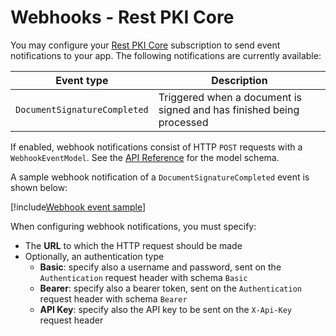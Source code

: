 ﻿# Webhooks - Rest PKI Core

You may configure your [Rest PKI Core](../index.md) subscription to send event notifications to your app. The following notifications are currently available:

Event type                   | Description
---------------------------- | -----------
`DocumentSignatureCompleted` | Triggered when a document is signed and has finished being processed

If enabled, webhook notifications consist of HTTP `POST` requests with a `WebhookEventModel`. See the [API Reference](https://core.pki.rest/swagger) for the model schema.

A sample webhook notification of a `DocumentSignatureCompleted` event is shown below:

[!include[Webhook event sample](../../../../../includes/rest-pki/core/webhook-event-sample.md)]

When configuring webhook notifications, you must specify:

* The **URL** to which the HTTP request should be made
* Optionally, an authentication type
  * **Basic**: specify also a username and password, sent on the `Authentication` request header with schema `Basic`
  * **Bearer**: specify also a bearer token, sent on the `Authentication` request header with schema `Bearer`
  * **API Key**: specify also the API key to be sent on the `X-Api-Key` request header
